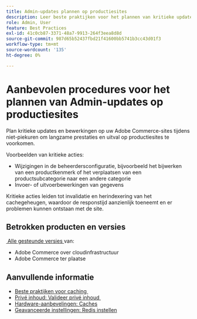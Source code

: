 ```yaml
---
title: Admin-updates plannen op productiesites
description: Leer beste praktijken voor het plannen van kritieke updates aan Adobe Commerce om langzame prestaties en stroomonderbrekingen te verhinderen.
role: Admin, User
feature: Best Practices
exl-id: 41c0cb87-3371-48a7-9913-264f3eea8d8d
source-git-commit: 987d65b52437fbd21f41600bb5741b3cc43d01f3
workflow-type: tm+mt
source-wordcount: '135'
ht-degree: 0%

---
```


# Aanbevolen procedures voor het plannen van Admin-updates op productiesites

Plan kritieke updates en bewerkingen op uw Adobe Commerce-sites tijdens niet-piekuren om langzame prestaties en uitval op productiesites te voorkomen.

Voorbeelden van kritieke acties:

- Wijzigingen in de beheerdersconfiguratie, bijvoorbeeld het bijwerken van een productkenmerk of het verplaatsen van een productsubcategorie naar een andere categorie
- Invoer- of uitvoerbewerkingen van gegevens

Kritieke acties leiden tot invalidatie en herindexering van het cachegeheugen, waardoor de responstijd aanzienlijk toeneemt en er problemen kunnen ontstaan met de site.

## Betrokken producten en versies

[&#x200B; Alle gesteunde versies &#x200B;](../../../release/versions.md) van:

- Adobe Commerce over cloudinfrastructuur
- Adobe Commerce ter plaatse

## Aanvullende informatie

- [&#x200B; Beste praktijken voor caching &#x200B;](https://experienceleague.adobe.com/nl/docs/commerce-admin/systems/tools/cache-management#best-practices-for-caching)
- [&#x200B; Privé inhoud: Valideer privé inhoud &#x200B;](https://developer.adobe.com/commerce/php/development/cache/page/private-content/#invalidate-private-content)
- [Hardware-aanbevelingen: Caches](../../../performance/hardware.md#caches)
- [Geavanceerde instellingen: Redis instellen](../../../performance/advanced-setup.md#set-up-redis)
